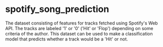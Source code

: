 # spotify_song_prediction
The dataset consisting of features for tracks fetched using Spotify's Web API.
The tracks are labeled '1' or '0' ('Hit' or 'Flop') depending on some criteria of the author.
This dataset can be used to make a classification model that predicts whether a track would be a 'Hit' or not.
